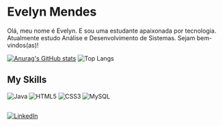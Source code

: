 
# Evelyn Mendes

Olá, meu nome é Evelyn. E sou uma estudante apaixonada por tecnologia. Atualmente estudo Análise e Desenvolvimento de Sistemas. Sejam bem-vindos(as)!


[![Anurag's GitHub stats](https://github-readme-stats.vercel.app/api?username=evelyn-mendes&show_icons=true&theme=radical)](https://github.com/evelyn-mendes/github-readme-stats)
![Top Langs](https://github-readme-stats-git-masterrstaa-rickstaa.vercel.app/api/top-langs/?username=evelyn-mendes&layout=compact&bg_color=141321&border&title_color=E94D5F&text_color=A9FEF7&icon_color=F8D866&border_color=white)


## My Skills
![Java](https://img.shields.io/badge/java-%23ED8B00.svg?style=for-the-badge&logo=openjdk&logoColor=white)
![HTML5](https://img.shields.io/badge/HTML5-E34F26?style=for-the-badge&logo=html5&logoColor=white)
![CSS3](https://img.shields.io/badge/CSS3-1572B6?style=for-the-badge&logo=css3&logoColor=white)
![MySQL](https://img.shields.io/badge/MySQL-00000F?style=for-the-badge&logo=mysql&logoColor=white)


##
[![LinkedIn](https://img.shields.io/badge/LinkedIn-0077B5?style=for-the-badge&logo=linkedin&logoColor=white)](https://www.linkedin.com/in/evelyn-mendes-9aa9b0297/)
